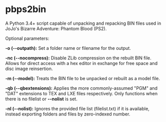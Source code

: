 # pbps2bin
A Python 3.4+ script capable of unpacking and repacking BIN files used in JoJo's Bizarre Adventure: Phantom Blood (PS2).

Optional parameters:

**-o (--outpath):** Set a folder name or filename for the output.

**-nc (--nocompress):** Disable ZLib compression on the rebuilt BIN file. Allows for direct access with a hex editor in exchange for free space and disc image reinsertion.

**-m (--model):** Treats the BIN file to be unpacked or rebuilt as a model file.

**-qb (--qbextensions):** Applies the more commonly-assumed "PGM" and "DAT" extensions to TEX and LXE files respectively. Only functions when there is no filelist or **--nolist** is set.

**-nl (--nolist):** Ignores the provided file list (filelist.txt) if it is available, instead exporting folders and files by zero-indexed number.
